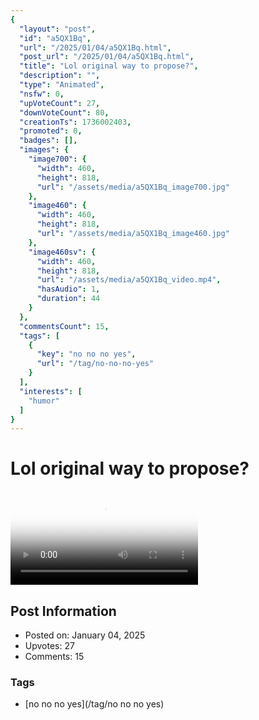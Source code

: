 ```yaml
---
{
  "layout": "post",
  "id": "a5QX1Bq",
  "url": "/2025/01/04/a5QX1Bq.html",
  "post_url": "/2025/01/04/a5QX1Bq.html",
  "title": "Lol original way to propose?",
  "description": "",
  "type": "Animated",
  "nsfw": 0,
  "upVoteCount": 27,
  "downVoteCount": 80,
  "creationTs": 1736002403,
  "promoted": 0,
  "badges": [],
  "images": {
    "image700": {
      "width": 460,
      "height": 818,
      "url": "/assets/media/a5QX1Bq_image700.jpg"
    },
    "image460": {
      "width": 460,
      "height": 818,
      "url": "/assets/media/a5QX1Bq_image460.jpg"
    },
    "image460sv": {
      "width": 460,
      "height": 818,
      "url": "/assets/media/a5QX1Bq_video.mp4",
      "hasAudio": 1,
      "duration": 44
    }
  },
  "commentsCount": 15,
  "tags": [
    {
      "key": "no no no yes",
      "url": "/tag/no-no-no-yes"
    }
  ],
  "interests": [
    "humor"
  ]
}
---
```


# Lol original way to propose?

<video controls playsinline loop poster="/assets/media/a5QX1Bq_image460.jpg">
  <source src="/assets/media/a5QX1Bq_video.mp4" type="video/mp4">
  Your browser does not support the video tag.
</video>

## Post Information

- Posted on: January 04, 2025
- Upvotes: 27
- Comments: 15

### Tags

- [no no no yes](/tag/no no no yes)
